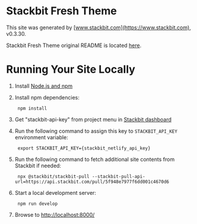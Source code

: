 # Stackbit Fresh Theme

This site was generated by [www.stackbit.com](https://www.stackbit.com), v0.3.30.

Stackbit Fresh Theme original README is located [here](./README.theme.md).

# Running Your Site Locally

1. Install [Node.js and npm](https://nodejs.org/en/)

1. Install npm dependencies:

        npm install

1. Get "stackbit-api-key" from project menu in [Stackbit dashboard](https://app.stackbit.com/dashboard)

1. Run the following command to assign this key to `STACKBIT_API_KEY` environment variable:

        export STACKBIT_API_KEY={stackbit_netlify_api_key}

1. Run the following command to fetch additional site contents from Stackbit if needed:

        npx @stackbit/stackbit-pull --stackbit-pull-api-url=https://api.stackbit.com/pull/5f948e7977f6dd001c4670d6

1. Start a local development server:

        npm run develop

1. Browse to [http://localhost:8000/](http://localhost:8000/)
